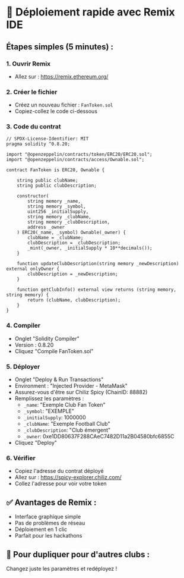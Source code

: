 # 🚀 Déploiement rapide avec Remix IDE

## Étapes simples (5 minutes) :

### 1. Ouvrir Remix
- Allez sur : https://remix.ethereum.org/

### 2. Créer le fichier
- Créez un nouveau fichier : `FanToken.sol`
- Copiez-collez le code ci-dessous

### 3. Code du contrat
```solidity
// SPDX-License-Identifier: MIT
pragma solidity ^0.8.20;

import "@openzeppelin/contracts/token/ERC20/ERC20.sol";
import "@openzeppelin/contracts/access/Ownable.sol";

contract FanToken is ERC20, Ownable {
    
    string public clubName;
    string public clubDescription;
    
    constructor(
        string memory _name,
        string memory _symbol,
        uint256 _initialSupply,
        string memory _clubName,
        string memory _clubDescription,
        address _owner
    ) ERC20(_name, _symbol) Ownable(_owner) {
        clubName = _clubName;
        clubDescription = _clubDescription;
        _mint(_owner, _initialSupply * 10**decimals());
    }
    
    function updateClubDescription(string memory _newDescription) external onlyOwner {
        clubDescription = _newDescription;
    }
    
    function getClubInfo() external view returns (string memory, string memory) {
        return (clubName, clubDescription);
    }
}
```

### 4. Compiler
- Onglet "Solidity Compiler"
- Version : 0.8.20
- Cliquez "Compile FanToken.sol"

### 5. Déployer
- Onglet "Deploy & Run Transactions"
- Environment : "Injected Provider - MetaMask"
- Assurez-vous d'être sur Chiliz Spicy (ChainID: 88882)
- Remplissez les paramètres :
  - `_name`: "Exemple Club Fan Token"
  - `_symbol`: "EXEMPLE"
  - `_initialSupply`: 1000000
  - `_clubName`: "Exemple Football Club"
  - `_clubDescription`: "Club émergent"
  - `_owner`: 0xe1DD80637F288CAeC7482D11a2B04580bfc6855C
- Cliquez "Deploy"

### 6. Vérifier
- Copiez l'adresse du contrat déployé
- Allez sur : https://spicy-explorer.chiliz.com/
- Collez l'adresse pour voir votre token

## ✅ Avantages de Remix :
- Interface graphique simple
- Pas de problèmes de réseau
- Déploiement en 1 clic
- Parfait pour les hackathons

## 🔄 Pour dupliquer pour d'autres clubs :
Changez juste les paramètres et redéployez !
